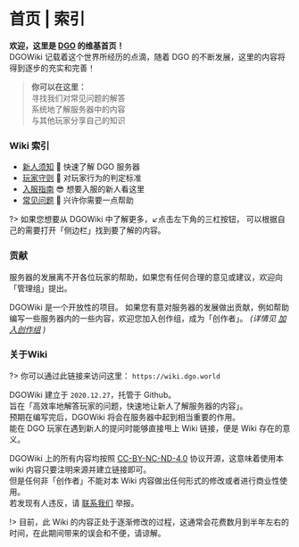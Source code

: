 <!-- index.md -->

# 首页 | 索引

 **欢迎，这里是 [DGO](notice/about.md) 的维基首页！** <br/>
DGOWiki 记载着这个世界所经历的点滴，随着 DGO 的不断发展，这里的内容将得到逐步的充实和完善！

> **你可以在这里：** <br/>
  寻找我们对常见问题的解答<br/>
  系统地了解服务器中的内容<br/>
  与其他玩家分享自己的知识<br/>



### Wiki 索引

- [新人须知](notice/server.md) 📢 快速了解 DGO 服务器
- [玩家守则](notice/rules.md) 📜 对玩家行为的判定标准
- [入服指南](guide/apply.md) 😎 想要入服的新人看这里
- [常见问题](_404.md) 🙋 兴许你需要一点帮助

?> 如果您想要从 DGOWiki 中了解更多，↙️点击左下角的三杠按钮，
可以根据自己的需要打开「侧边栏」找到要了解的内容。



### 贡献

服务器的发展离不开各位玩家的帮助，如果您有任何合理的意见或建议，欢迎向「管理组」提出。

DGOWiki 是一个开放性的项目。
如果您有意对服务器的发展做出贡献，例如帮助编写一些服务器内的一些内容，欢迎您加入创作组，成为「创作者」。
*(详情见 [加入创作组](other/joinCreation.md) )* 



### 关于Wiki

?> 你可以通过此链接来访问这里：
`https://wiki.dgo.world`

DGOWiki 建立于 `2020.12.27`，托管于 Github。<br/>
旨在「高效率地解答玩家的问题，快速地让新人了解服务器的内容」。<br/>
预期在编写完后，DGOWiki 将会在服务器中起到相当重要的作用。<br/>
能在 DGO 玩家在遇到新人的提问时能够直接甩上 Wiki 链接，便是 Wiki 存在的意义。

DGOWiki 上的所有内容均按照 [CC-BY-NC-ND-4.0](https://creativecommons.org/licenses/by-nc-nd/4.0/) 协议开源，这意味着使用本 wiki 内容只要注明来源并建立链接即可。<br/>
但是任何非「创作者」不能对本 Wiki 内容做出任何形式的修改或者进行商业性使用。<br/>
若发现有人违反，请 [联系我们](other/contact.md) 举报。

!> 目前，此 Wiki 的内容正处于逐渐修改的过程，这通常会花费数月到半年左右的时间，在此期间带来的误会和不便，请谅解。

